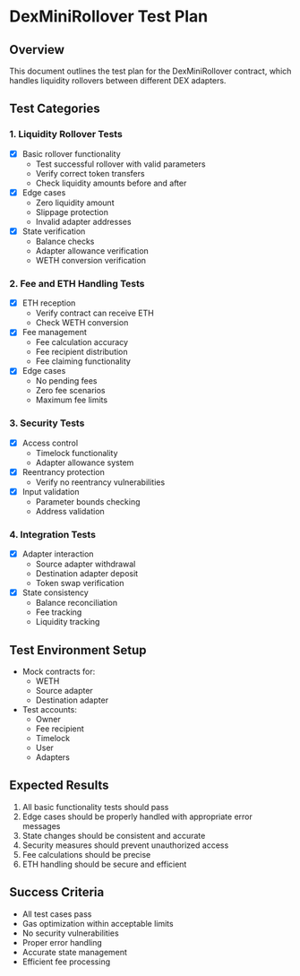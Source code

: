 # DexMiniRollover Test Plan

## Overview
This document outlines the test plan for the DexMiniRollover contract, which handles liquidity rollovers between different DEX adapters.

## Test Categories

### 1. Liquidity Rollover Tests
- [x] Basic rollover functionality
  - Test successful rollover with valid parameters
  - Verify correct token transfers
  - Check liquidity amounts before and after
- [x] Edge cases
  - Zero liquidity amount
  - Slippage protection
  - Invalid adapter addresses
- [x] State verification
  - Balance checks
  - Adapter allowance verification
  - WETH conversion verification

### 2. Fee and ETH Handling Tests
- [x] ETH reception
  - Verify contract can receive ETH
  - Check WETH conversion
- [x] Fee management
  - Fee calculation accuracy
  - Fee recipient distribution
  - Fee claiming functionality
- [x] Edge cases
  - No pending fees
  - Zero fee scenarios
  - Maximum fee limits

### 3. Security Tests
- [x] Access control
  - Timelock functionality
  - Adapter allowance system
- [x] Reentrancy protection
  - Verify no reentrancy vulnerabilities
- [x] Input validation
  - Parameter bounds checking
  - Address validation

### 4. Integration Tests
- [x] Adapter interaction
  - Source adapter withdrawal
  - Destination adapter deposit
  - Token swap verification
- [x] State consistency
  - Balance reconciliation
  - Fee tracking
  - Liquidity tracking

## Test Environment Setup
- Mock contracts for:
  - WETH
  - Source adapter
  - Destination adapter
- Test accounts:
  - Owner
  - Fee recipient
  - Timelock
  - User
  - Adapters

## Expected Results
1. All basic functionality tests should pass
2. Edge cases should be properly handled with appropriate error messages
3. State changes should be consistent and accurate
4. Security measures should prevent unauthorized access
5. Fee calculations should be precise
6. ETH handling should be secure and efficient

## Success Criteria
- All test cases pass
- Gas optimization within acceptable limits
- No security vulnerabilities
- Proper error handling
- Accurate state management
- Efficient fee processing 